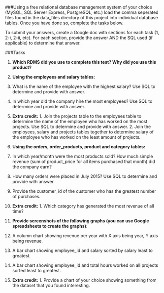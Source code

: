 ###Using a free relational database management system of your choice (MySQL, SQL Server Express, PostgreSQL, etc.) load the comma seperated files found in the data_files directory of this project into individual database tables. Once you have done so, complete the tasks below. 

To submit your answers, create a Google doc with sections for each task (1, 2-i, 2-ii, etc). For each section, provide the answer AND the SQL used (if applicable) to determine that answer.

###Tasks
1. **Which RDMS did you use to complete this test? Why did you use this product?**

2. **Using the employees and salary tables:**
  1. What is the name of the employee with the highest salary? Use SQL to determine and provide with answer.
  2. In which year did the company hire the most employees? Use SQL to determine and provide with answer.
  3. **Extra credit:**
    1. Join the projects table to the employees table to determine the name of the employee who has worked on the most projects. Use SQL to determine and provide with answer.
    2. Join the employees, salary and projects tables together to determine salary of the employee who has worked on the least amount of projects. 
    
3. **Using the orders, order_products, product and category tables:**
  1. In which year/month were the most products sold? How much simple revenue (sum of product_price for all items purchased that month) did the company earn?
  2. How many orders were placed in July 2015? Use SQL to determine and provide with answer.
  3. Provide the customer_id of the customer who has the greatest number of purchases. 
  4. **Extra credit:**
  	1. Which category has generated the most revenue of all time?
  
4. **Provide screenshots of the following graphs (you can use Google spreadsheets to create the graphs):**
  1. A column chart showing revenue per year with X axis being year, Y axis being revenue.
  2. A bar chart showing employee_id and salary sorted by salary least to greatest.
  3. A bar chart showing employee_id and total hours worked on all projects sorted least to greatest.
  4. **Extra credit:**
  	1. Provide a chart of your choice showing something from the dataset that you found interesting.